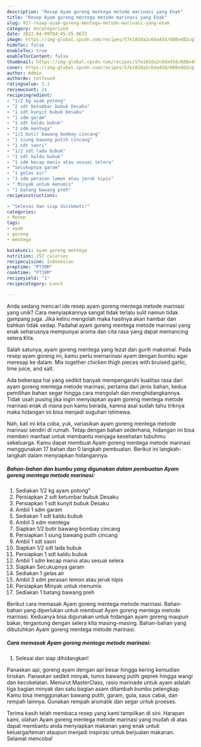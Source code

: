 ```yaml
---
description: "Resep Ayam goreng mentega metode marinasi yang Enak"
title: "Resep Ayam goreng mentega metode marinasi yang Enak"
slug: 927-resep-ayam-goreng-mentega-metode-marinasi-yang-enak
category: Uncategorized
date: 2022-04-09T04:45:55.067Z
image: https://img-global.cpcdn.com/recipes/57e102da2c6da45d/680x482cq70/ayam-goreng-mentega-metode-marinasi-foto-resep-utama.jpg
hideToc: false
enableToc: true
enableTocContent: false
thumbnail: https://img-global.cpcdn.com/recipes/57e102da2c6da45d/680x482cq70/ayam-goreng-mentega-metode-marinasi-foto-resep-utama.jpg
cover: https://img-global.cpcdn.com/recipes/57e102da2c6da45d/680x482cq70/ayam-goreng-mentega-metode-marinasi-foto-resep-utama.jpg
author: Admin
authorAv: notfound
ratingvalue: 3.3
reviewcount: 24
recipeingredient:
- "1/2 kg ayam potong"
- "2 sdt ketumbar bubuk Desaku"
- "1 sdt kunyit bubuk Desaku"
- "1 sdm garam"
- "1 sdt kaldu bubuk"
- "3 sdm mentega"
- "1/2 butir bawang bombay cincang"
- "1 siung bawang putih cincang"
- "1 sdt saori"
- "1/2 sdt lada bubuk"
- "1 sdt kaldu bubuk"
- "1 sdm kecap manis atau sesuai selera"
- "Secukupnya garam"
- "1 gelas air"
- "3 sdm perasan lemon atau jeruk nipis"
- " Minyak untuk menumis"
- "1 batang bawang preh"
recipeinstructions:

- "Selesai dan siap dinikmati!"
categories:
- Resep
tags:
- ayam
- goreng
- mentega

katakunci: ayam goreng mentega 
nutrition: 257 calories
recipecuisine: Indonesian
preptime: "PT39M"
cooktime: "PT39M"
recipeyield: "1"
recipecategory: Lunch

---
```





Anda sedang mencari ide resep ayam goreng mentega metode marinasi yang unik? Cara menyiapkannya sangat tidak terlalu sulit namun tidak gampang juga. Jika keliru mengolah maka hasilnya akan hambar dan bahkan tidak sedap. Padahal ayam goreng mentega metode marinasi yang enak seharusnya mempunyai aroma dan cita rasa yang dapat memancing selera Kita.





Salah satunya, ayam goreng mentega yang lezat dan gurih maksimal. Pada resep ayam goreng ini, kamu perlu memarinasi ayam dengan bumbu agar meresap ke dalam. Mix together chicken thigh pieces with bruised garlic, lime juice, and salt.

Ada beberapa hal yang sedikit banyak mempengaruhi kualitas rasa dari ayam goreng mentega metode marinasi, pertama dari jenis bahan, kedua pemilihan bahan segar hingga cara mengolah dan menghidangkannya. Tidak usah pusing jika ingin menyiapkan ayam goreng mentega metode marinasi enak di mana pun kamu berada, karena asal sudah tahu triknya maka hidangan ini bisa menjadi suguhan istimewa.






Nah, kali ini kita coba, yuk, variasikan ayam goreng mentega metode marinasi sendiri di rumah. Tetap dengan bahan sederhana, hidangan ini bisa memberi manfaat untuk membantu menjaga kesehatan tubuhmu sekeluarga. Kamu dapat membuat Ayam goreng mentega metode marinasi menggunakan 17 bahan dan 0 langkah pembuatan. Berikut ini langkah-langkah dalam menyiapkan hidangannya.

<!--inarticleads1-->

##### Bahan-bahan dan bumbu yang digunakan dalam pembuatan Ayam goreng mentega metode marinasi:

1. Sediakan 1/2 kg ayam potong&#34;
1. Persiapkan 2 sdt ketumbar bubuk Desaku
1. Persiapkan 1 sdt kunyit bubuk Desaku
1. Ambil 1 sdm garam
1. Sediakan 1 sdt kaldu bubuk
1. Ambil 3 sdm mentega
1. Siapkan 1/2 butir bawang bombay cincang
1. Persiapkan 1 siung bawang putih cincang
1. Ambil 1 sdt saori
1. Siapkan 1/2 sdt lada bubuk
1. Persiapkan 1 sdt kaldu bubuk
1. Ambil 1 sdm kecap manis atau sesuai selera
1. Siapkan Secukupnya garam
1. Sediakan 1 gelas air
1. Ambil 3 sdm perasan lemon atau jeruk nipis
1. Persiapkan  Minyak untuk menumis
1. Sediakan 1 batang bawang preh


Berikut cara memasak Ayam goreng mentega metode marinasi. Bahan-bahan yang diperlukan untuk membuat Ayam goreng mentega metode marinasi. Keduanya bisa digunakan untuk hidangan ayam goreng maupun bakar, tergantung dengan selera kita masing-masing. Bahan-bahan yang dibutuhkan Ayam goreng mentega metode marinasi. 

<!--inarticleads2-->

##### Cara memasak Ayam goreng mentega metode marinasi:


1. Selesai dan siap dihidangkan!

Panaskan api, goreng ayam dengan api besar hingga kering kemudian tiriskan. Panaskan sedikit minyak, tumis bawang putih geprek hingga wangi dan kecokelatan. Menurut MasterClass, rasio marinade untuk ayam adalah tiga bagian minyak dan satu bagian asam ditambah bumbu pelengkap. Kamu bisa menggunakan bawang putih, garam, gula, saus cabai, dan rempah lainnya. Gunakan rempah aromatik dan segar untuk proeses. 

Terima kasih telah membaca resep yang kami tampilkan di sini. Harapan kami, olahan Ayam goreng mentega metode marinasi yang mudah di atas dapat membantu anda menyiapkan makanan yang enak untuk keluarga/teman ataupun menjadi inspirasi untuk berjualan makanan. Selamat mencoba!
